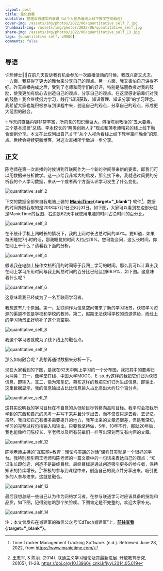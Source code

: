 ```yaml
---
layout: post
title: 量化自我
subtitle: 整理自肖建军的演讲《从个人视角看线上线下教学空间融合》
cover-img: /assets/img/photos/2022/06/quantitative_self_7.jpg
thumbnail-img: /assets/img/photos/2022/06/quantitative_self.jpg
share-img: /assets/img/photos/2022/06/quantitative_self_13.jpg
tags: [quantitative self, cMOOC]
comments: false
---
```


## 导语
许玲博士👩‍🎓在前几天告诉我有机会参加一次直播活动的时候，我既兴奋又忐忑。一方面，我获得了更大的舞台来分享自己的观点。另一方面，我又害怕自己讲得不好。昨天直播完成之后，受到了老师和同学们的好评，特别是陈丽教授对我的鼓励，使我更加有信心去创造自己的观点、分享自己的观点。在这里感谢前辈们对我的鼓励！我会继续努力学习，践行“知识获取、知识管理、知识分享”的学习理念。我希望大家也能积极参与到课程中来，创造自己的观点，分享自己的观点，形成更大范围的融合。

✨昨天的直播内容非常丰富，所包含的知识量巨大。包括陈丽教授的“五大要素，三个基本规律”总结、李永校长的“两类创新人才”观点和蒲老师精彩的线上线下融合案例分享。本文在此仅列出自己关于“从个人视角看线上线下教学空间融合”的观点。后续会持续更新博客，对这次直播所学做进一步分享。
## 正文
陈老师在第一次直播的时候讲到互联网作为一个新的空间带来新的要素，即我们可以用数据来分析教学。这一点给我非常大的启发，那么接下来，我就通过简要的分析我的个人学习数据，来从一个或者两个方面认识学习发生了什么变化。

![quantitative_self_2](http://xiaojianjun.cn/assets/img/photos/2022/06/quantitative_self_2.jpg)

下文的数据全部来自我电脑上装的 **[ManicTime](https://www.manictime.com/){:target="_blank"}** 软件[^footnote_manictime]，数据的时间界限我取的是2018年7月1日至8月31日。如下图，大家可以看到左边部分就是ManicTime的截图，右边是62天中我使用电脑的时间占总时间的百分比。

![quantitative_self_3](http://xiaojianjun.cn/assets/img/photos/2022/06/quantitative_self_3.jpg)

在不统计手机上网时长的情况下，我的上网时长占总时间的40%。要知道，如果每天睡觉7小时的话，那我睡觉的时间大约占29%。您可能会问，这么长时间，你在网上干什么？请看我下面的分析。

![quantitative_self_4](http://xiaojianjun.cn/assets/img/photos/2022/06/quantitative_self_4.jpg)

假设我在电脑上操作文档所用的时间等于我网上学习的时间。那么我可以计算出我在网上学习所用时间与我上网总时间的百分比已经达到66.9%，如下图。这意味着什么呢？

![quantitative_self_6](http://xiaojianjun.cn/assets/img/photos/2022/06/quantitative_self_6.jpg)

这意味着我已经成为了一名互联网学习者。

我想这有几个原因。第一，互联网作为信息空间带来了新的学习场景，获取学习资源的渠道不仅是学校和学校的教师。第二，假期无法获得学校的资源供给，而线上的学习场景正好填补了这个真空期。

![quantitative_self_8](http://xiaojianjun.cn/assets/img/photos/2022/06/quantitative_self_8.jpg)

我这个学习者就成为了线下线上的融合点。

![quantitative_self_9](http://xiaojianjun.cn/assets/img/photos/2022/06/quantitative_self_9.jpg)

那么如何融合呢？我想再通过数据来分析一下。

现在大家看到的下图，是我在62天中网上学习的一个分布图。我把其中的要素归为两类：其一，像学堂在线、中国大学MOOC、E-study这样的我把它们归为获取信息，即输入。其二，像为知笔记、幕布这样的我把它们归为生成信息，即输出。这里数据显示，我的信息输出占比比信息输入占比高出大约12个百分点。

![quantitative_self_11](http://xiaojianjun.cn/assets/img/photos/2022/06/quantitative_self_11.jpg)

这其实说明我的学习目标在不自觉的从低阶目标转移向高阶目标。我平时会把我所学到的东西和自己的思考一并写下来并且分享出去，而不仅仅只是去看，去记忆。虽然，我自知自己有很多需要提升的地方，我写出来的文章还很差，但是我深知，学习的完整过程包括输入和输出。只要我坚持做，5年、10年不行，那就20年后，我也能像咱们陈校长、李老师以及所有前辈们一样写出深刻而又有内涵的文章。

![quantitative_self_12](http://xiaojianjun.cn/assets/img/photos/2022/06/quantitative_self_12.jpg)

陈丽老师主持的"互联网+教育：理论与实践的对话"课程其实就是一个很好的平台。我特别想引用王老师和陈老师的一篇文章中的一句话来表达自己的观点：“知识生长即创造，创造不是最终目标，最终目标是通过创造吸引更多的参与者，保持知识的持续增长。[^footnote_wang]”积极的参与到课程中来，创造自己的观点并分享出来，吸引更多的人参与进来。这就是融合。

![quantitative_self_13](http://xiaojianjun.cn/assets/img/photos/2022/06/quantitative_self_13.jpg)

最后我想总结一些自己认为作为网络学习者，在参与联通学习时应该具备的技能和品质，如下图，记得别忽略那个笑脸噢。下图肯定是不完整的，欢迎大家补充。

![quantitative_self_14](http://xiaojianjun.cn/assets/img/photos/2022/06/quantitative_self_14.jpg)

注：本文曾发布在肖建军的微信公众号“EdTech肖建军”上，**[前往查看](https://mp.weixin.qq.com/s/TvN_L2BASdz4JtdU0RFH8w){:target="_blank"}**。

[^footnote_manictime]: Time Tracker Management Tracking Software. (n.d.). Retrieved June 28, 2022, from https://www.manictime.com/ 
[^footnote_wang]: 王志军, & 陈丽. (2014). 联通主义学习理论及其最新进展. 开放教育研究, 20(05), 11–28. https://doi.org/10.13966/j.cnki.kfjyyj.2014.05.019 
